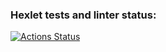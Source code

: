 ### Hexlet tests and linter status:
[![Actions Status](https://github.com/bekkhan90/python-project-lvl1/workflows/hexlet-check/badge.svg)](https://github.com/bekkhan90/python-project-lvl1/actions)